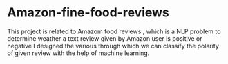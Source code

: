 # Amazon-fine-food-reviews
This project is related to Amazom food reviews , which is a NLP problem to determine weather a text review given by Amazon user is positive or negative
I designed the various through which we can classify the polarity of given review with the help of machine learning.
